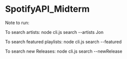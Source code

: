 # SpotifyAPI_Midterm


Note to run: 

To search artists: node cli.js search --artists Jon

To search featured playlists: node cli.js search --featured

To search new Releases: node cli.js search --newRelease


